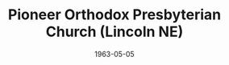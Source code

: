 ---
date: &id001 1963-05-05
end_date: null
location:
  address: null
  city: Lincoln
  state: NE
minister:
- end: 1969-02-13
  name: Russell Piper
  start: 1963-05-05
  type: Pastor
ministers:
- Russell Piper
name: Pioneer Orthodox Presbyterian Church
names: null
origination_date: *id001
raw_data: "NEBRASKA\nLincoln\nPioneer Orthodox Presbyterian Church  (May 5, 1963\u2013\
  February 13, 1969)\n(merged with Faith Orthodox Presbyterian Church, 1969)\nPastor:\
  \ Russell Piper, 1963\u201369"
received_from: null
states:
- NE
status:
  active: false
  end_date: null
  reason: null
  received_from: null
  withdrawal_to: null
title: Pioneer Orthodox Presbyterian Church (Lincoln NE)
year_established:
- 1963

---
